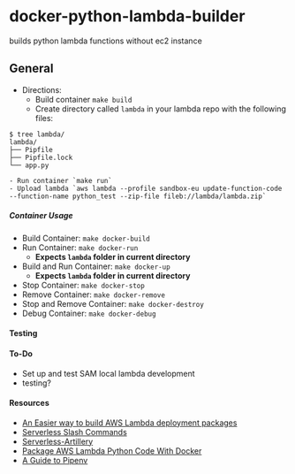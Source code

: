 
# docker-python-lambda-builder

builds python lambda functions without ec2 instance


## General

* Directions:
    - Build container `make build`
    - Create directory called `lambda` in your lambda repo with the following files:

```
$ tree lambda/
lambda/
├── Pipfile
├── Pipfile.lock
└── app.py
```

    - Run container `make run`
    - Upload lambda `aws lambda --profile sandbox-eu update-function-code --function-name python_test --zip-file fileb://lambda/lambda.zip`


##### Container Usage

* Build Container: `make docker-build`
* Run Container: `make docker-run`
    * **Expects `lambda` folder in current directory**
* Build and Run Container: `make docker-up`
    * **Expects `lambda` folder in current directory**
* Stop Container: `make docker-stop`
* Remove Container: `make docker-remove`
* Stop and Remove Container: `make docker-destroy`
* Debug Container: `make docker-debug`

#### Testing



#### To-Do

* Set up and test SAM local lambda development
* testing?



#### Resources

* [An Easier way to build AWS Lambda deployment packages](https://blog.quiltdata.com/an-easier-way-to-build-lambda-deployment-packages-with-docker-instead-of-ec2-9050cd486ba8)
* [Serverless Slash Commands](https://renzo.lucioni.xyz/serverless-slash-commands-with-python/)
* [Serverless-Artillery](https://github.com/nordstrom/serverless-artillery)
* [Package AWS Lambda Python Code With Docker](https://www.giladpeleg.com/blog/package-aws-lambda-python-code-with-docker/)
* [A Guide to Pipenv](https://realpython.com/pipenv-guide/#the-pipfile)